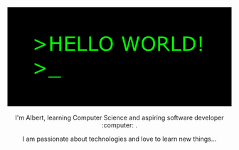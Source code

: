 <img src="https://github.com/RegusAl/RegusAl/blob/main/files/hello-world.gif">

<p align="center"> I'm Albert, learning Computer Science and aspiring software developer :computer: . </p>
<p align="center"> I am passionate about technologies and love to learn new things... </p>


